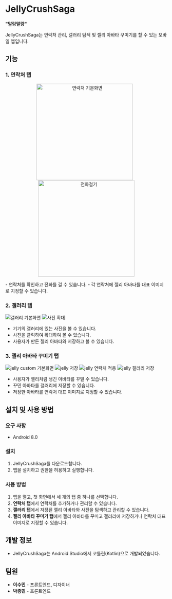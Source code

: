 # JellyCrushSaga

**"말랑말랑"**

JellyCrushSaga는 연락처 관리, 갤러리 탐색 및 젤리 아바타 꾸미기를 할 수 있는 모바일 앱입니다.

## 기능

### 1. 연락처 탭
<p align="center">
  <img src="https://github.com/sum37/MadCamp_Week1/blob/main/%E1%84%8B%E1%85%A7%E1%86%AB%E1%84%85%E1%85%A1%E1%86%A8%E1%84%8E%E1%85%A51.jpeg" alt="연락처 기본화면" width="300" style="margin-right: 10px;">
  <img src="https://github.com/sum37/MadCamp_Week1/blob/main/%E1%84%8B%E1%85%A7%E1%86%AB%E1%84%85%E1%85%A1%E1%86%A8%E1%84%8E%E1%85%A52.jpeg" alt="전화걸기" width="300">
</p>
- 연락처를 확인하고 전화를 걸 수 있습니다.
- 각 연락처에 젤리 아바타를 대표 이미지로 지정할 수 있습니다.

### 2. 갤러리 탭
![갤러리 기본화면](https://github.com/sum37/MadCamp_Week1/blob/main/%E1%84%80%E1%85%A2%E1%86%AF%E1%84%85%E1%85%A5%E1%84%85%E1%85%B5.jpg)
![사진 확대](https://github.com/sum37/MadCamp_Week1/blob/main/%E1%84%80%E1%85%A2%E1%86%AF%E1%84%85%E1%85%A5%E1%84%85%E1%85%B52.jpg)
- 기기의 갤러리에 있는 사진을 볼 수 있습니다.
- 사진을 클릭하여 확대하여 볼 수 있습니다.
- 사용자가 만든 젤리 아바타와 저장하고 볼 수 있습니다.

### 3. 젤리 아바타 꾸미기 탭
![jelly custom 기본화면](https://github.com/sum37/MadCamp_Week1/blob/main/%E1%84%8C%E1%85%A6%E1%86%AF%E1%84%85%E1%85%B51.jpg)
![jelly 저장](https://github.com/sum37/MadCamp_Week1/blob/main/%E1%84%8C%E1%85%A6%E1%86%AF%E1%84%85%E1%85%B52.jpg)
![jelly 연락처 적용](https://github.com/sum37/MadCamp_Week1/blob/main/%E1%84%8B%E1%85%A7%E1%86%AB%E1%84%85%E1%85%A1%E1%86%A8%E1%84%8E%E1%85%A5_jelly.jpeg)
![jelly 갤러리 저장](https://github.com/sum37/MadCamp_Week1/blob/main/%E1%84%80%E1%85%A2%E1%86%AF%E1%84%85%E1%85%A5%E1%84%85%E1%85%B5_jelly.jpg)
- 사용자가 젤리처럼 생긴 아바타를 꾸밀 수 있습니다.
- 꾸민 아바타를 갤러리에 저장할 수 있습니다.
- 저장한 아바타를 연락처 대표 이미지로 지정할 수 있습니다.

## 설치 및 사용 방법

### 요구 사항
-  Android 8.0

### 설치
1. JellyCrushSaga를 다운로드합니다.
2. 앱을 설치하고 권한을 허용하고 실행합니다.

### 사용 방법
1. 앱을 열고, 첫 화면에서 세 개의 탭 중 하나를 선택합니다.
2. **연락처 탭**에서 연락처를 추가하거나 관리할 수 있습니다.
3. **갤러리 탭**에서 저장된 젤리 아바타와 사진을 탐색하고 관리할 수 있습니다.
4. **젤리 아바타 꾸미기 탭**에서 젤리 아바타를 꾸미고 갤러리에 저장하거나 연락처 대표 이미지로 지정할 수 있습니다.

## 개발 정보
- JellyCrushSaga는 Android Studio에서 코틀린(Kotlin)으로 개발되었습니다.

## 팀원
- **이수민** - 프론트엔드, 디자이너
- **박종민** - 프론트엔드


